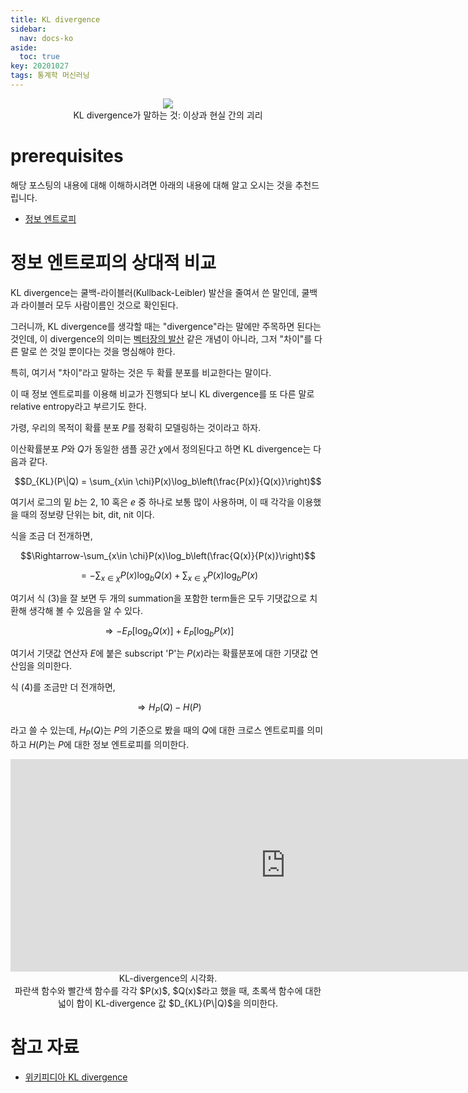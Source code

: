 ```yaml
---
title: KL divergence
sidebar:
  nav: docs-ko
aside:
  toc: true
key: 20201027
tags: 통계학 머신러닝
---
```


<p align = "center">
  <img src = "https://raw.githubusercontent.com/angeloyeo/angeloyeo.github.io/master/pics/2020-10-27-KL_divergence/pic1.png">
  <br>
  KL divergence가 말하는 것: 이상과 현실 간의 괴리
</p>

# prerequisites

해당 포스팅의 내용에 대해 이해하시려면 아래의 내용에 대해 알고 오시는 것을 추천드립니다.

* [정보 엔트로피](https://angeloyeo.github.io/2020/10/26/information_entropy.html)

# 정보 엔트로피의 상대적 비교

KL divergence는 쿨백-라이블러(Kullback-Leibler) 발산을 줄여서 쓴 말인데, 쿨백과 라이블러 모두 사람이름인 것으로 확인된다. 

그러니까, KL divergence를 생각할 때는 "divergence"라는 말에만 주목하면 된다는 것인데, 이 divergence의 의미는 [벡터장의 발산](https://angeloyeo.github.io/2019/08/25/divergence.html) 같은 개념이 아니라, 그저 "차이"를 다른 말로 쓴 것일 뿐이다는 것을 명심해야 한다.

특히, 여기서 "차이"라고 말하는 것은 두 확률 분포를 비교한다는 말이다.

이 때 정보 엔트로피를 이용해 비교가 진행되다 보니 KL divergence를 또 다른 말로 relative entropy라고 부르기도 한다.


[//]:# (굳이 entropy의 개념을 끌어들이는 이유는 뭘까? 다른 개념을 이용할 수도 있지 않을까? 가령 기초적인 빼기 같은 것 말이다.)

가령, 우리의 목적이 확률 분포 $P$를 정확히 모델링하는 것이라고 하자.


이산확률분포 $P$와 $Q$가 동일한 샘플 공간 $\chi$에서 정의된다고 하면 KL divergence는 다음과 같다.

$$D_{KL}(P\|Q) = \sum_{x\in \chi}P(x)\log_b\left(\frac{P(x)}{Q(x)}\right)$$

여기서 로그의 밑 $b$는 2, 10 혹은 $e$ 중 하나로 보통 많이 사용하며, 이 때 각각을 이용했을 때의 정보량 단위는 bit, dit, nit 이다.

식을 조금 더 전개하면,

$$\Rightarrow-\sum_{x\in \chi}P(x)\log_b\left(\frac{Q(x)}{P(x)}\right)$$

$$=-\sum_{x\in\chi}P(x)\log_b Q(x) + \sum_{x\in\chi}P(x)\log_b P(x)$$

[//]:# (식 3)

여기서 식 (3)을 잘 보면 두 개의 summation을 포함한 term들은 모두 기댓값으로 치환해 생각해 볼 수 있음을 알 수 있다.

$$\Rightarrow -E_P[\log_bQ(x)]+E_P[\log_bP(x)]$$

여기서 기댓값 연산자 $E$에 붙은 subscript 'P'는 $P(x)$라는 확률분포에 대한 기댓값 연산임을 의미한다.

식 (4)를 조금만 더 전개하면,

$$\Rightarrow H_P(Q) - H(P)$$

라고 쓸 수 있는데, $H_P(Q)$는 $P$의 기준으로 봤을 때의 $Q$에 대한 크로스 엔트로피를 의미하고 $H(P)$는 $P$에 대한 정보 엔트로피를 의미한다.

<p align = "center">
  <iframe width ="880" height = "340" src="https://angeloyeo.github.io/p5/2020-10-27-KL_divergence/" frameborder = "0"></iframe>
    <br>
    KL-divergence의 시각화. 
    <br>
    파란색 함수와 빨간색 함수를 각각 $P(x)$, $Q(x)$라고 했을 때, 초록색 함수에 대한 넓이 합이 KL-divergence 값 $D_{KL}(P\|Q)$을 의미한다.
</p>

# 참고 자료

* [위키피디아 KL divergence](https://en.wikipedia.org/wiki/Kullback%E2%80%93Leibler_divergence)
